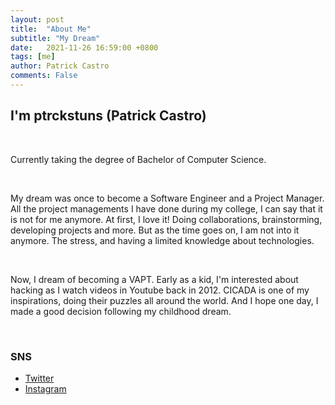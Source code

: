 ```yaml
---
layout: post
title:  "About Me"
subtitle: "My Dream"
date:   2021-11-26 16:59:00 +0800
tags: [me]
author: Patrick Castro
comments: False
---
```


## I'm ptrckstuns (Patrick Castro)

<br>

Currently taking the degree of Bachelor of Computer Science.

<br>

My dream was once to become a Software Engineer and a Project Manager. 
All the project managements I have done during my college, I can say that it is not for me anymore.
At first, I love it! Doing collaborations, brainstorming, developing projects and more.
But as the time goes on, I am not into it anymore. The stress, and having a limited knowledge about technologies.

<br>

Now, I dream of becoming a VAPT.
Early as a kid, I'm interested about hacking as I watch videos in Youtube back in 2012.
CICADA is one of my inspirations, doing their puzzles all around the world.
And I hope one day, I made a good decision following my childhood dream.

<br>

### SNS
- <a href="https://twitter.com/_ptrckstuns_1">Twitter</a>
- <a href="https://instagram.com/patrickcastro__">Instagram</a>